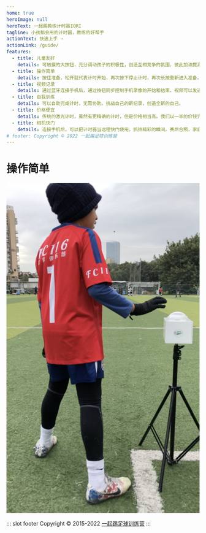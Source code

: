 ```yaml
---
home: true
heroImage: null
heroText: 一起踢教练计时器IORI
tagline: 小孩都会用的计时器，教练的好帮手
actionText: 快速上手 →
actionLink: /guide/
features:
  - title: 儿童友好
    details: 可触摸的大按钮，充分调动孩子的积极性，创造互相竞争的氛围，彼此加油提高运动表现。
  - title: 操作简单
    details: 按住准备，松开就代表计时开始，再次按下停止计时，再次长按重新进入准备。用一次就不会忘记。
  - title: 视频记录
    details: 通过蓝牙连接手机后，通过按钮同步控制手机录像的开始和结束。视频可以发送给教练，帮助分析找出不规范动作。
  - title: 自我训练
    details: 可以自助完成计时，无需协助。挑战自己的新纪录，创造全新的自己。
  - title: 价格便宜
    details: 传统的激光计时，虽然有更精确的计时，但是价格相当高。我们以一半的价钱完成了相同的功能。
  - title: 相机快门
    details: 连接手机后，可以把计时器当远程快门使用，抓拍精彩的瞬间。赛后合照，家庭合照等。
# footer: Copyright © 2022 一起踢足球训练营
---
```


# 操作简单

![Iori方案](./images/brilliant.png)

::: slot footer
Copyright © 2015-2022 [一起踢足球训练营](https://zuqiuxunlian.com)
:::
